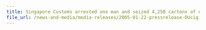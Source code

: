 ```yaml
---
title: Singapore Customs arrested one man and seized 4,250 cartons of duty-unpaid cigarettes
file_url: /news-and-media/media-releases/2005-01-22-pressrelease-DUcig.pdf
---
```

